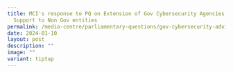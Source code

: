 ```yaml
---
title: MCI's response to PQ on Extension of Gov Cybersecurity Agencies Advisory
  Support to Non Gov entities
permalink: /media-centre/parliamentary-questions/gov-cybersecurity-advisory-support/
date: 2024-01-10
layout: post
description: ""
image: ""
variant: tiptap
---
```


